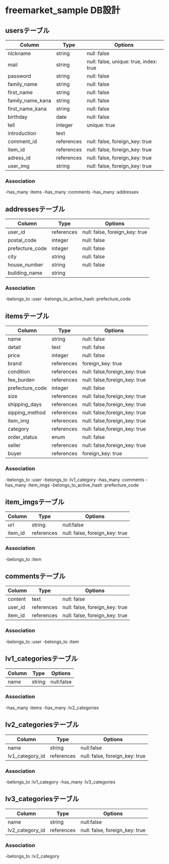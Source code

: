 # freemarket_sample DB設計

## usersテーブル
|Column|Type|Options|
|------|----|-------|
|nickname|string|null :false|
|mail|string|null: false, unique: true, index: true|
|password|string|null: false|
|family_name|string|null: false|
|first_name|string|null: false|
|family_name_kana|string|null: false|
|first_name_kana|string|null: false|
|birthday|date|null: false|
|tell|integer|unique: true|
|introduction|text||
|comment_id|references|null: false, foreign_key: true|
|item_id|references|null: false, foreign_key: true|
|adress_id|references|null: false, foreign_key: true|
|user_img|string|null: false, foreign_key: true|
### Association
-has_many :items
-has_many :comments
-has_many :addresses

## addressesテーブル
|Column|Type|Options|
|------|----|-------|
|user_id|references|null: false, foreign_key: true|
|postal_code|integer|null: false|
|prefecture_code|integer|null: false|
|city|string|null: false|
|house_number|string|null: false|
|building_name|string||
### Association
-belongs_to :user
-belongs_to_active_hash :prefecture_code


## itemsテーブル
|Column|Type|Options|
|------|----|-------|
|name|string|null: false|
|detail|text|null: false|
|price|integer|null: false|
|brand|references|foreign_key: true|
|condition|references|null: false,foreign_key: true|
|fee_burden|references|null: false,foreign_key: true|
|prefecture_code|integer|null: false|
|size|references|null: false,foreign_key: true|
|shipping_days|references|null: false,foreign_key: true|
|sipping_method|references|null: false,foreign_key: true|
|item_img|references|null: false,foreign_key: true|
|category|references|null: false,foreign_key: true|
|order_status|enum|null: false|
|seller|references|null: false,foreign_key: true|
|buyer|references|foreign_key: true|
### Association
-belongs_to :user
-belongs_to :lv1_category
-has_many :comments
-has_many :item_imgs
-belongs_to_active_hash :prefecture_code

## item_imgsテーブル
|Column|Type|Options|
|------|----|-------|
|url|string|null:false|
|item_id|references|null: false, foreign_key: true|
### Association
-belongs_to :item

## commentsテーブル
|Column|Type|Options|
|------|----|-------|
|content|text|null: false|
|user_id|references|null: false, foreign_key: true|
|item_id|references|null: false, foreign_key: true|
### Association
-belongs_to :user
-belongs_to :item

## lv1_categoriesテーブル
|Column|Type|Options|
|------|----|-------|
|name|string|null:false|
### Association
-has_many :items
-has_many :lv2_categories

## lv2_categoriesテーブル
|Column|Type|Options|
|------|----|-------|
|name|string|null:false|
|lv1_category_id|references|null: false, foreign_key: true|
### Association
-belongs_to :lv1_category
-has_many :lv3_categories

## lv3_categoriesテーブル
|Column|Type|Options|
|------|----|-------|
|name|string|null:false|
|lv2_category_id|references|null: false, foreign_key: true|
### Association
-belongs_to :lv2_category